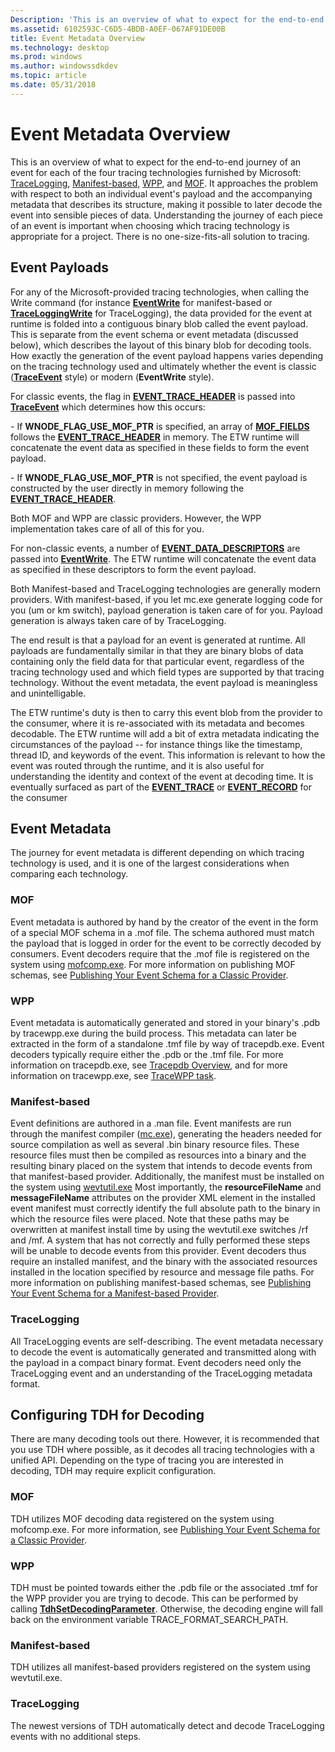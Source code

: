 ```yaml
---
Description: 'This is an overview of what to expect for the end-to-end journey of an event for each of the four tracing technologies furnished by Microsoft: TraceLogging, Manifest-based, WPP, and MOF.'
ms.assetid: 6102593C-C6D5-4BDB-A0EF-067AF91DE00B
title: Event Metadata Overview
ms.technology: desktop
ms.prod: windows
ms.author: windowssdkdev
ms.topic: article
ms.date: 05/31/2018
---
```


# Event Metadata Overview

This is an overview of what to expect for the end-to-end journey of an event for each of the four tracing technologies furnished by Microsoft: [TraceLogging](https://msdn.microsoft.com/en-us/library/Dn904632(v=VS.85).aspx), [Manifest-based](writing-manifest-based-events.md), [WPP](windows-software-trace-preprocessor.md), and [MOF](tracing-events.md). It approaches the problem with respect to both an individual event's payload and the accompanying metadata that describes its structure, making it possible to later decode the event into sensible pieces of data. Understanding the journey of each piece of an event is important when choosing which tracing technology is appropriate for a project. There is no one-size-fits-all solution to tracing.

## Event Payloads

For any of the Microsoft-provided tracing technologies, when calling the Write command (for instance [**EventWrite**](/windows/desktop/api/Evntprov/nf-evntprov-eventwrite) for manifest-based or [**TraceLoggingWrite**](https://msdn.microsoft.com/en-us/library/Dn904617(v=VS.85).aspx) for TraceLogging), the data provided for the event at runtime is folded into a contiguous binary blob called the event payload. This is separate from the event schema or event metadata (discussed below), which describes the layout of this binary blob for decoding tools. How exactly the generation of the event payload happens varies depending on the tracing technology used and ultimately whether the event is classic ([**TraceEvent**](traceevent.md) style) or modern (**EventWrite** style).

For classic events, the flag in [**EVENT\_TRACE\_HEADER**](event-trace-header.md) is passed into [**TraceEvent**](traceevent.md) which determines how this occurs:

\- If **WNODE\_FLAG\_USE\_MOF\_PTR** is specified, an array of [**MOF\_FIELDS**](mof-field.md) follows the [**EVENT\_TRACE\_HEADER**](event-trace-header.md) in memory. The ETW runtime will concatenate the event data as specified in these fields to form the event payload.

\- If **WNODE\_FLAG\_USE\_MOF\_PTR** is not specified, the event payload is constructed by the user directly in memory following the [**EVENT\_TRACE\_HEADER**](event-trace-header.md).

Both MOF and WPP are classic providers. However, the WPP implementation takes care of all of this for you.

For non-classic events, a number of [**EVENT\_DATA\_DESCRIPTORS**](/windows/desktop/api/Evntprov/ns-evntprov-_event_data_descriptor) are passed into [**EventWrite**](/windows/desktop/api/Evntprov/nf-evntprov-eventwrite). The ETW runtime will concatenate the event data as specified in these descriptors to form the event payload.

Both Manifest-based and TraceLogging technologies are generally modern providers. With manifest-based, if you let mc.exe generate logging code for you (um or km switch), payload generation is taken care of for you. Payload generation is always taken care of by TraceLogging.

The end result is that a payload for an event is generated at runtime. All payloads are fundamentally similar in that they are binary blobs of data containing only the field data for that particular event, regardless of the tracing technology used and which field types are supported by that tracing technology. Without the event metadata, the event payload is meaningless and unintelligable.

The ETW runtime's duty is then to carry this event blob from the provider to the consumer, where it is re-associated with its metadata and becomes decodable. The ETW runtime will add a bit of extra metadata indicating the circumstances of the payload -- for instance things like the timestamp, thread ID, and keywords of the event. This information is relevant to how the event was routed through the runtime, and it is also useful for understanding the identity and context of the event at decoding time. It is eventually surfaced as part of the [**EVENT\_TRACE**](event-trace.md) or [**EVENT\_RECORD**](https://msdn.microsoft.com/en-us/library/Aa363769(v=VS.85).aspx) for the consumer

## Event Metadata

The journey for event metadata is different depending on which tracing technology is used, and it is one of the largest considerations when comparing each technology.

### MOF

Event metadata is authored by hand by the creator of the event in the form of a special MOF schema in a .mof file. The schema authored must match the payload that is logged in order for the event to be correctly decoded by consumers. Event decoders require that the .mof file is registered on the system using [mofcomp.exe](https://msdn.microsoft.com/en-us/library/Aa392389(v=VS.85).aspx). For more information on publishing MOF schemas, see [Publishing Your Event Schema for a Classic Provider](publishing-your-event-schema-for-a-classic-provider.md).

### WPP

Event metadata is automatically generated and stored in your binary's .pdb by tracewpp.exe during the build process. This metadata can later be extracted in the form of a standalone .tmf file by way of tracepdb.exe. Event decoders typically require either the .pdb or the .tmf file. For more information on tracepdb.exe, see [Tracepdb Overview](https://msdn.microsoft.com/library/Ff553869(v=VS.85).aspx), and for more information on tracewpp.exe, see [TraceWPP task](https://msdn.microsoft.com/library/Hh454279(v=VS.85).aspx).

### Manifest-based

Event definitions are authored in a .man file. Event manifests are run through the manifest compiler ([mc.exe](https://msdn.microsoft.com/en-us/library/Aa385638(v=VS.85).aspx)), generating the headers needed for source compilation as well as several .bin binary resource files. These resource files must then be compiled as resources into a binary and the resulting binary placed on the system that intends to decode events from that manifest-based provider. Additionally, the manifest must be installed on the system using [wevtutil.exe](https://msdn.microsoft.com/en-us/library/Dd996929(v=VS.85).aspx) Most importantly, the **resourceFileName** and **messageFileName** attributes on the provider XML element in the installed event manifest must correctly identify the full absolute path to the binary in which the resource files were placed. Note that these paths may be overwritten at manifest install time by using the wevtutil.exe switches /rf and /mf. A system that has not correctly and fully performed these steps will be unable to decode events from this provider. Event decoders thus require an installed manifest, and the binary with the associated resources installed in the location specified by resource and message file paths. For more information on publishing manifest-based schemas, see [Publishing Your Event Schema for a Manifest-based Provider](publishing-your-event-schema-for-a-manifest-base-provider.md).

### TraceLogging

All TraceLogging events are self-describing. The event metadata necessary to decode the event is automatically generated and transmitted along with the payload in a compact binary format. Event decoders need only the TraceLogging event and an understanding of the TraceLogging metadata format.

## Configuring TDH for Decoding

There are many decoding tools out there. However, it is recommended that you use TDH where possible, as it decodes all tracing technologies with a unified API. Depending on the type of tracing you are interested in decoding, TDH may require explicit configuration.

### MOF

TDH utilizes MOF decoding data registered on the system using mofcomp.exe. For more information, see [Publishing Your Event Schema for a Classic Provider](publishing-your-event-schema-for-a-classic-provider.md).

### WPP

TDH must be pointed towards either the .pdb file or the associated .tmf for the WPP provider you are trying to decode. This can be performed by calling [**TdhSetDecodingParameter**](/windows/desktop/api/Tdh/nf-tdh-tdhsetdecodingparameter). Otherwise, the decoding engine will fall back on the environment variable TRACE\_FORMAT\_SEARCH\_PATH.

### Manifest-based

TDH utilizes all manifest-based providers registered on the system using wevtutil.exe.

### TraceLogging

The newest versions of TDH automatically detect and decode TraceLogging events with no additional steps.

 

 



